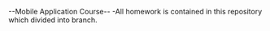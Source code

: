 --Mobile Application Course--
-All homework is contained in this repository which divided into branch.
